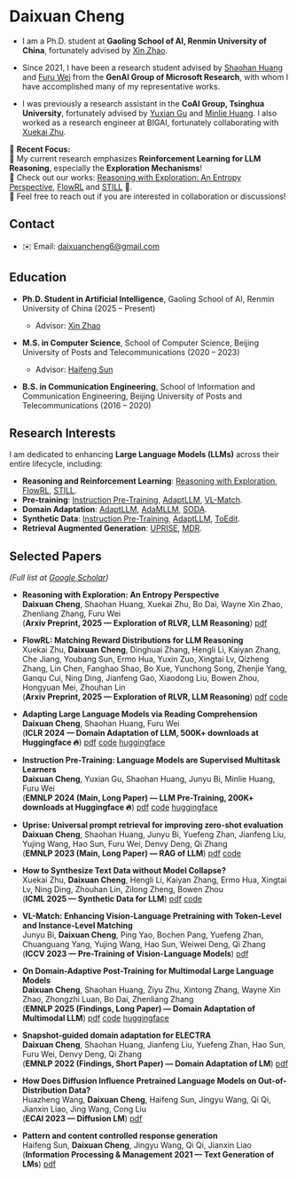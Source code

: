 # Daixuan Cheng

- I am a Ph.D. student at **Gaoling School of AI, Renmin University of China**, fortunately advised by [Xin Zhao](https://scholar.google.com/citations?user=JNhNacoAAAAJ&hl=en).  

- Since 2021, I have been a research student advised by [Shaohan Huang](https://buaahsh.github.io) and [Furu Wei](https://thegenerality.com) from the **GenAI Group of Microsoft Research**, with whom I have accomplished many of my representative works.

- I was previously a research assistant in the **CoAI Group, Tsinghua University**, fortunately advised by [Yuxian Gu](https://t1101675.github.io) and [Minlie Huang](https://scholar.google.com/citations?user=P1jPSzMAAAAJ&hl=zh-CN).  I also worked as a research engineer at BIGAI, fortunately collaborating with [Xuekai Zhu](https://xuekai-zhu.github.io/Xuekai-Zhu/).

🌟 **Recent Focus:**  
🌟 My current research emphasizes **Reinforcement Learning for LLM Reasoning**, especially the **Exploration Mechanisms**!  
🌟 Check out our works: [Reasoning with Exploration: An Entropy Perspective](https://arxiv.org/abs/2506.14758), [FlowRL](https://huggingface.co/papers/2509.15207) and [STILL](https://github.com/RUCAIBox/Slow_Thinking_with_LLMs) 🚀.  
🌟 Feel free to reach out if you are interested in collaboration or discussions!

## Contact  
- ✉️ Email: [daixuancheng6@gmail.com](mailto:daixuancheng6@gmail.com)  

## Education

- **Ph.D. Student in Artificial Intelligence**, Gaoling School of AI, Renmin University of China (2025 – Present)  
  - Advisor: [Xin Zhao](https://scholar.google.com/citations?user=JNhNacoAAAAJ&hl=en)

- **M.S. in Computer Science**, School of Computer Science, Beijing University of Posts and Telecommunications (2020 – 2023)  
  - Advisor: [Haifeng Sun](https://hfsun.github.io)

- **B.S. in Communication Engineering**, School of Information and Communication Engineering, Beijing University of Posts and Telecommunications (2016 – 2020)  

## Research Interests  

I am dedicated to enhancing **Large Language Models (LLMs)** across their entire lifecycle, including:  
- **Reasoning and Reinforcement Learning**: [Reasoning with Exploration](https://arxiv.org/abs/2506.14758), [FlowRL](https://huggingface.co/papers/2509.15207), [STILL](https://github.com/RUCAIBox/Slow_Thinking_with_LLMs).  
- **Pre-training**: [Instruction Pre-Training](https://huggingface.co/papers/2406.14491), [AdaptLLM](https://huggingface.co/papers/2309.09530), [VL-Match](https://openaccess.thecvf.com/content/ICCV2023/papers/Bi_VL-Match_Enhancing_Vision-Language_Pretraining_with_Token-Level_and_Instance-Level_Matching_ICCV_2023_paper.pdf).  
- **Domain Adaptation**: [AdaptLLM](https://huggingface.co/papers/2309.09530), [AdaMLLM](https://arxiv.org/abs/2411.19930), [SODA](https://aclanthology.org/2022.findings-emnlp.163/).  
- **Synthetic Data**: [Instruction Pre-Training](https://huggingface.co/papers/2406.14491), [AdaptLLM](https://huggingface.co/papers/2309.09530), [ToEdit](https://arxiv.org/abs/2412.14689).  
- **Retrieval Augmented Generation**: [UPRISE](https://arxiv.org/abs/2303.08518), [MDR](https://aclanthology.org/2024.naacl-long.235/).

## Selected Papers  
*(Full list at [Google Scholar](https://scholar.google.com/citations?hl=en&user=flRAZJQAAAAJ&view_op=list_works))*

- **Reasoning with Exploration: An Entropy Perspective**  
**Daixuan Cheng**, Shaohan Huang, Xuekai Zhu, Bo Dai, Wayne Xin Zhao, Zhenliang Zhang, Furu Wei  
(**Arxiv Preprint, 2025 — Exploration of RLVR, LLM Reasoning**) [pdf](https://arxiv.org/abs/2506.14758)

- **FlowRL: Matching Reward Distributions for LLM Reasoning**  
Xuekai Zhu, **Daixuan Cheng**, Dinghuai Zhang, Hengli Li, Kaiyan Zhang, Che Jiang, Youbang Sun, Ermo Hua, Yuxin Zuo, Xingtai Lv, Qizheng Zhang, Lin Chen, Fanghao Shao, Bo Xue, Yunchong Song, Zhenjie Yang, Ganqu Cui, Ning Ding, Jianfeng Gao, Xiaodong Liu, Bowen Zhou, Hongyuan Mei, Zhouhan Lin  
(**Arxiv Preprint, 2025 — Exploration of RLVR, LLM Reasoning**) [pdf](https://huggingface.co/papers/2509.15207) [code](https://github.com/Xuekai-Zhu/FlowRL)

- **Adapting Large Language Models via Reading Comprehension**  
**Daixuan Cheng**, Shaohan Huang, Furu Wei  
(**ICLR 2024 — Domain Adaptation of LLM, 500K+ downloads at Huggingface 🔥**) [pdf](https://huggingface.co/papers/2309.09530) [code](https://github.com/microsoft/LMOps/tree/main/adaptllm) [huggingface](https://huggingface.co/AdaptLLM)

- **Instruction Pre-Training: Language Models are Supervised Multitask Learners**  
**Daixuan Cheng**, Yuxian Gu, Shaohan Huang, Junyu Bi, Minlie Huang, Furu Wei  
(**EMNLP 2024 (Main, Long Paper) — LLM Pre-Training, 200K+ downloads at Huggingface 🔥**) [pdf](https://huggingface.co/papers/2406.14491) [code](https://github.com/microsoft/LMOps/tree/main/instruction_pretrain) [huggingface](https://huggingface.co/instruction-pretrain)

- **Uprise: Universal prompt retrieval for improving zero-shot evaluation**  
**Daixuan Cheng**, Shaohan Huang, Junyu Bi, Yuefeng Zhan, Jianfeng Liu, Yujing Wang, Hao Sun, Furu Wei, Denvy Deng, Qi Zhang  
(**EMNLP 2023 (Main, Long Paper) — RAG of LLM**) [pdf](https://arxiv.org/abs/2303.08518) [code](https://github.com/microsoft/LMOps/tree/main/uprise)

- **How to Synthesize Text Data without Model Collapse?**  
Xuekai Zhu, **Daixuan Cheng**, Hengli Li, Kaiyan Zhang, Ermo Hua, Xingtai Lv, Ning Ding, Zhouhan Lin, Zilong Zheng, Bowen Zhou  
(**ICML 2025 — Synthetic Data for LLM**) [pdf](https://arxiv.org/abs/2412.14689) [code](https://github.com/Xuekai-Zhu/toedit)

- **VL-Match: Enhancing Vision-Language Pretraining with Token-Level and Instance-Level Matching**  
Junyu Bi, **Daixuan Cheng**, Ping Yao, Bochen Pang, Yuefeng Zhan, Chuanguang Yang, Yujing Wang, Hao Sun, Weiwei Deng, Qi Zhang  
(**ICCV 2023 — Pre-Training of Vision-Language Models**) [pdf](https://openaccess.thecvf.com/content/ICCV2023/papers/Bi_VL-Match_Enhancing_Vision-Language_Pretraining_with_Token-Level_and_Instance-Level_Matching_ICCV_2023_paper.pdf)

- **On Domain-Adaptive Post-Training for Multimodal Large Language Models**  
**Daixuan Cheng**, Shaohan Huang, Ziyu Zhu, Xintong Zhang, Wayne Xin Zhao, Zhongzhi Luan, Bo Dai, Zhenliang Zhang  
(**EMNLP 2025 (Findings, Long Paper) — Domain Adaptation of Multimodal LLM**) [pdf](https://arxiv.org/abs/2411.19930) [code](https://github.com/bigai-ai/QA-Synthesizer) [huggingface](https://huggingface.co/AdaptLLM/Adapt-MLLM-to-Domains)

- **Snapshot-guided domain adaptation for ELECTRA**  
**Daixuan Cheng**, Shaohan Huang, Jianfeng Liu, Yuefeng Zhan, Hao Sun, Furu Wei, Denvy Deng, Qi Zhang  
(**EMNLP 2022 (Findings, Short Paper) — Domain Adaptation of LM**) [pdf](https://aclanthology.org/2022.findings-emnlp.163/)

- **How Does Diffusion Influence Pretrained Language Models on Out-of-Distribution Data?**  
Huazheng Wang, **Daixuan Cheng**, Haifeng Sun, Jingyu Wang, Qi Qi, Jianxin Liao, Jing Wang, Cong Liu  
(**ECAI 2023 — Diffusion LM**) [pdf](https://arxiv.org/abs/2307.13949)

- **Pattern and content controlled response generation**  
Haifeng Sun, **Daixuan Cheng**, Jingyu Wang, Qi Qi, Jianxin Liao  
(**Information Processing & Management 2021 — Text Generation of LMs**) [pdf](https://www.sciencedirect.com/science/article/pii/S0306457321001023)





